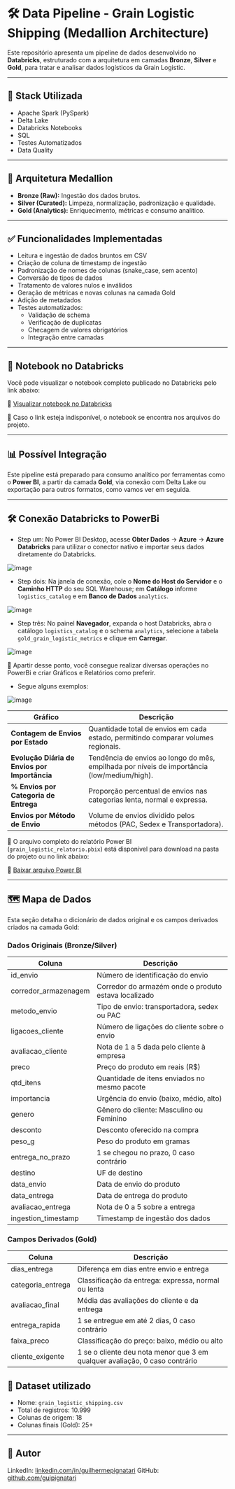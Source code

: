 # 🛠️ Data Pipeline - Grain Logistic Shipping (Medallion Architecture)

Este repositório apresenta um pipeline de dados desenvolvido no **Databricks**, estruturado com a arquitetura em camadas **Bronze**, **Silver** e **Gold**, para tratar e analisar dados logísticos da Grain Logistic.

---

## 🚀 Stack Utilizada

- Apache Spark (PySpark)
- Delta Lake
- Databricks Notebooks
- SQL
- Testes Automatizados
- Data Quality

---

## 🧱 Arquitetura Medallion

- **Bronze (Raw):** Ingestão dos dados brutos.
- **Silver (Curated):** Limpeza, normalização, padronização e qualidade.
- **Gold (Analytics):** Enriquecimento, métricas e consumo analítico.

---

## ✅ Funcionalidades Implementadas

- Leitura e ingestão de dados bruntos em CSV
- Criação de coluna de timestamp de ingestão
- Padronização de nomes de colunas (snake_case, sem acento)
- Conversão de tipos de dados
- Tratamento de valores nulos e inválidos
- Geração de métricas e novas colunas na camada Gold
- Adição de metadados
- Testes automatizados:
  - Validação de schema
  - Verificação de duplicatas
  - Checagem de valores obrigatórios
  - Integração entre camadas

---

## 📘 Notebook no Databricks

Você pode visualizar o notebook completo publicado no Databricks pelo link abaixo:

🔗 [Visualizar notebook no Databricks](https://dbc-8de1bf35-2e66.cloud.databricks.com/editor/notebooks/1382068348702030?o=3509327359834938)

🔹 Caso o link esteja indisponível, o notebook se encontra nos arquivos do projeto.

---

## 📊 Possível Integração

Este pipeline está preparado para consumo analítico por ferramentas como o **Power BI**, a partir da camada **Gold**, via conexão com Delta Lake ou exportação para outros formatos, como vamos ver em seguida.

---

## 🛠️ Conexão Databricks to PowerBi

* Step um: No Power BI Desktop, acesse **Obter Dados** → **Azure** → **Azure Databricks** para utilizar o conector nativo e importar seus dados diretamente do Databricks.

![image](https://github.com/user-attachments/assets/7f2583a0-735c-4fef-b34f-b8719f50415b)

* Step dois: Na janela de conexão, cole o **Nome do Host do Servidor** e o **Caminho HTTP** do seu SQL Warehouse; em **Catálogo** informe `logistics_catalog` e em **Banco de Dados** `analytics`.

![image](https://github.com/user-attachments/assets/63dd9574-db56-4459-b205-ed0bc34ac11f)

* Step três: No painel **Navegador**, expanda o host Databricks, abra o catálogo `logistics_catalog` e o schema `analytics`, selecione a tabela `gold_grain_logistic_metrics` e clique em **Carregar**.

![image](https://github.com/user-attachments/assets/9bc5534e-f805-4859-b654-081378880092)

🔹 Apartir desse ponto, você consegue realizar diversas operações no PowerBi e criar Gráficos e Relatórios como preferir.

* Segue alguns exemplos:

![image](https://github.com/user-attachments/assets/ccda28ef-fbec-462b-9ab6-0d1d2307c1dd)

| Gráfico                                       | Descrição                                                                                   |
|-----------------------------------------------|---------------------------------------------------------------------------------------------|
| **Contagem de Envios por Estado**             | Quantidade total de envios em cada estado, permitindo comparar volumes regionais.           |
| **Evolução Diária de Envios por Importância** | Tendência de envios ao longo do mês, empilhada por níveis de importância (low/medium/high). |
| **% Envios por Categoria de Entrega**         | Proporção percentual de envios nas categorias lenta, normal e expressa.                     |
| **Envios por Método de Envio**                | Volume de envios dividido pelos métodos (PAC, Sedex e Transportadora).                      |

🔹 O arquivo completo do relatório Power BI (`grain_logistic_relatorio.pbix`) está disponível para download na pasta do projeto ou no link abaixo:

🔗 [Baixar arquivo Power BI](https://github.com/guipignatari/grain-logistic-pipeline/blob/main/power_bi/grain_logistic_relatorio.pbix)

---

## 🗺️ Mapa de Dados

Esta seção detalha o dicionário de dados original e os campos derivados criados na camada Gold:

### Dados Originais (Bronze/Silver)

| Coluna                 | Descrição                                                                 |
|------------------------|---------------------------------------------------------------------------|
| id_envio               | Número de identificação do envio                                          |
| corredor_armazenagem   | Corredor do armazém onde o produto estava localizado                      |
| metodo_envio           | Tipo de envio: transportadora, sedex ou PAC                               |
| ligacoes_cliente       | Número de ligações do cliente sobre o envio                               |
| avaliacao_cliente      | Nota de 1 a 5 dada pelo cliente à empresa                                 |
| preco                  | Preço do produto em reais (R$)                                            |
| qtd_itens              | Quantidade de itens enviados no mesmo pacote                              |
| importancia            | Urgência do envio (baixo, médio, alto)                                    |
| genero                 | Gênero do cliente: Masculino ou Feminino                                  |
| desconto               | Desconto oferecido na compra                                              |
| peso_g                 | Peso do produto em gramas                                                 |
| entrega_no_prazo       | 1 se chegou no prazo, 0 caso contrário                                    |
| destino                | UF de destino                                                             |
| data_envio             | Data de envio do produto                                                  |
| data_entrega           | Data de entrega do produto                                                |
| avaliacao_entrega      | Nota de 0 a 5 sobre a entrega                                             |
| ingestion_timestamp    | Timestamp de ingestão dos dados                                           |

### Campos Derivados (Gold)

| Coluna                 | Descrição                                                                   |
|------------------------|-----------------------------------------------------------------------------|
| dias_entrega           | Diferença em dias entre envio e entrega                                     |
| categoria_entrega      | Classificação da entrega: expressa, normal ou lenta                         |
| avaliacao_final        | Média das avaliações do cliente e da entrega                                |
| entrega_rapida         | 1 se entregue em até 2 dias, 0 caso contrário                               |
| faixa_preco            | Classificação do preço: baixo, médio ou alto                                |
| cliente_exigente       | 1 se o cliente deu nota menor que 3 em qualquer avaliação, 0 caso contrário |

## 🧾 Dataset utilizado

- Nome: `grain_logistic_shipping.csv`
- Total de registros: 10.999
- Colunas de origem: 18
- Colunas finais (Gold): 25+

---

## 👤 Autor

LinkedIn: [linkedin.com/in/guilhermepignatari](https://linkedin.com/in/guilhermepignatari)
GitHub: [github.com/guipignatari](https://github.com/guipignatari)
